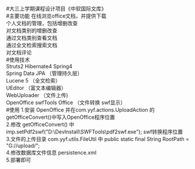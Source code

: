 #大三上学期课程设计项目《中软国际文库》  
#主要功能
在线浏览office文档，并提供下载  
个人文档的管理，包括增删改查  
对文档类别的增删改查  
通过文档类别查看文档  
通过全文检索搜索文档  
对文档评论  
#使用技术  
Struts2 Hibernate4 Spring4  
Spring Data JPA （管理持久层）  
Lucene 5 （全文检索）  
UEditor （富文本编辑器）  
WebUploader （文件上传)  
OpenOffice swfTools Office （文件转换 swf显示）  
#使用
1.安装 OpenOffice 并在com.yyf.actions.UploadAction 的 getOfficeConvert()中写入OpenOffice程序位置    
2.修改 getOfficeConvert() 中 imp.setPdf2swf("D:\\DevInstall\\SWFTools\\pdf2swf.exe"); swf转换程序位置  
3.文件的上传目录 com.yyf.utils.FileUtil 中 public static final String RootPath = "G://upload/";  
4.修改数据库文件信息 persistence.xml  
5.部署即可


